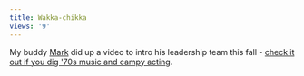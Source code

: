 ```yaml
---
title: Wakka-chikka
views: '9'
---
```

<p>My buddy <a href="https://duke.usask.ca/~che434/mark/">Mark</a> did up a video to intro his leadership team this fall - <a href="https://www.forestgrovecc.com/movies/youngadults/leadersintro04.mov">check it out if you dig '70s music and campy acting</a>.</p>
